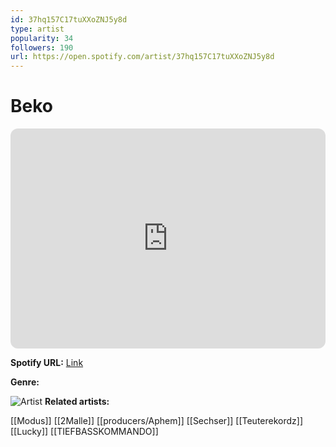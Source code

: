 ```yaml
---
id: 37hq157C17tuXXoZNJ5y8d
type: artist
popularity: 34
followers: 190
url: https://open.spotify.com/artist/37hq157C17tuXXoZNJ5y8d
---
```

# Beko

<iframe style="border-radius:12px" src="https://open.spotify.com/embed/artist/37hq157C17tuXXoZNJ5y8d" width="100%" height="352" frameBorder="0" allowfullscreen="" allow="autoplay; clipboard-write; encrypted-media; fullscreen; picture-in-picture" loading="lazy"></iframe>

**Spotify URL:** [Link](https://open.spotify.com/artist/37hq157C17tuXXoZNJ5y8d)

**Genre:** 

![Artist](https://i.scdn.co/image/ab67616d0000b273719d0d282164566c2c98f7b0)
**Related artists:**

[[Modus]]
[[2Malle]]
[[producers/Aphem]]
[[Sechser]]
[[Teuterekordz]]
[[Lucky]]
[[TIEFBASSKOMMANDO]]
